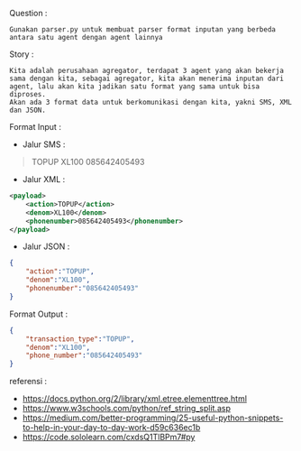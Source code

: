Question :
```
Gunakan parser.py untuk membuat parser format inputan yang berbeda antara satu agent dengan agent lainnya
```

Story :
```
Kita adalah perusahaan agregator, terdapat 3 agent yang akan bekerja sama dengan kita, sebagai agregator, kita akan menerima inputan dari agent, lalu akan kita jadikan satu format yang sama untuk bisa diproses. 
Akan ada 3 format data untuk berkomunikasi dengan kita, yakni SMS, XML dan JSON.
```

Format Input :
- Jalur SMS : 
> TOPUP XL100 085642405493

- Jalur XML :
```xml
<payload>
    <action>TOPUP</action>
    <denom>XL100</denom>
    <phonenumber>085642405493</phonenumber>
</payload>
```

- Jalur JSON :
```json
{
    "action":"TOPUP",
    "denom":"XL100",
    "phonenumber":"085642405493"
}
```

Format Output :
```json
{
    "transaction_type":"TOPUP",
    "denom":"XL100",
    "phone_number":"085642405493"
}
```

referensi : 
- https://docs.python.org/2/library/xml.etree.elementtree.html
- https://www.w3schools.com/python/ref_string_split.asp
- https://medium.com/better-programming/25-useful-python-snippets-to-help-in-your-day-to-day-work-d59c636ec1b
- https://code.sololearn.com/cxdsQ1TlBPm7#py